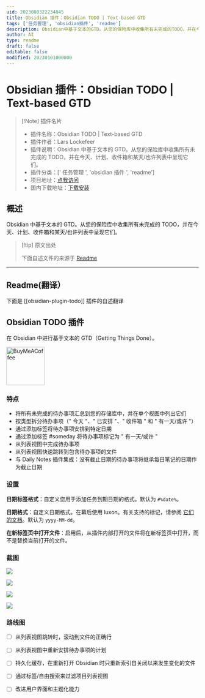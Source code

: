 ```yaml
---
uid: 2023080322234845
title: Obsidian 插件：Obsidian TODO | Text-based GTD
tags: ['任务管理', 'obsidian插件', 'readme']
description: Obsidian中基于文本的GTD。从您的保险库中收集所有未完成的TODO，并在今天、计划、收件箱和某天/也许列表中呈现它们。
author: AI
type: readme
draft: false
editable: false
modified: 20230101000000
---
```


# Obsidian 插件：Obsidian TODO | Text-based GTD

> [!Note] 插件名片
> - 插件名称：Obsidian TODO | Text-based GTD
> - 插件作者：Lars Lockefeer
> - 插件说明：Obsidian 中基于文本的 GTD。从您的保险库中收集所有未完成的 TODO，并在今天、计划、收件箱和某天/也许列表中呈现它们。
> - 插件分类：[' 任务管理 ', 'obsidian 插件 ', 'readme']
> - 项目地址：[点我访问](https://github.com/larslockefeer/obsidian-plugin-todo)
> - 国内下载地址：[下载安装](https://pkmer.cn/products/plugin/pluginMarket/?obsidian-plugin-todo)

## 概述

Obsidian 中基于文本的 GTD。从您的保险库中收集所有未完成的 TODO，并在今天、计划、收件箱和某天/也许列表中呈现它们。

> [!tip] 原文出处
>
>下面自述文件的来源于 [Readme](https://ghproxy.net/https://raw.githubusercontent.com/larslockefeer/obsidian-plugin-todo/main/README.md)

---

## Readme(翻译）

下面是 [[obsidian-plugin-todo]] 插件的自述翻译

## Obsidian TODO 插件

在 Obsidian 中进行基于文本的 GTD（Getting Things Done）。

[<img src="https://cdn.buymeacoffee.com/buttons/v2/default-yellow.png" alt="BuyMeACoffee" width="100">](https://www.buymeacoffee.com/larslockefeer)

### 特点

- 将所有未完成的待办事项汇总到您的存储库中，并在单个视图中列出它们
- 按类型拆分待办事项（" 今天 "、" 已安排 "、" 收件箱 " 和 " 有一天/或许 "）
- 通过添加标签将待办事项安排到特定日期
- 通过添加标签 #someday 将待办事项标记为 " 有一天/或许 "
- 从列表视图中完成待办事项
- 从列表视图快速跳转到包含待办事项的文件
- 与 Daily Notes 插件集成：没有截止日期的待办事项将继承每日笔记的日期作为截止日期

### 设置

**日期标签格式**：自定义您用于添加任务到期日期的格式。默认为 `#%date%`。

**日期格式**：自定义日期格式。在幕后使用 luxon。有关支持的标记，请参阅 [它们的文档](https://moment.github.io/luxon/#/formatting?id=table-of-tokens)。默认为 `yyyy-MM-dd`。

**在新标签页中打开文件**：启用后，从插件内部打开的文件将在新标签页中打开，而不是替换当前打开的文件。

### 截图

![](./assets/today.png)

![](./assets/scheduled.png)

![](./assets/inbox.png)

![](./assets/someday.png)

### 路线图

- [ ] 从列表视图跳转时，滚动到文件的正确行
- [ ] 从列表视图中重新安排待办事项的计划
- [ ] 持久化缓存，在重新打开 Obsidian 时只重新索引自关闭以来发生变化的文件
- [ ] 通过标签/自由搜索来过滤项目列表视图
- [ ] 改进用户界面和主题化能力



